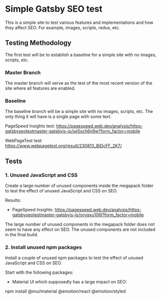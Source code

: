 # Simple Gatsby SEO test

This is a simple site to test various features and implementations and how they affect SEO. For example, images, scripts, redux, etc.

## Testing Methodology

The first test will be to establish a baseline for a simple site with no images, scripts, etc.

### Master Branch

The master branch will serve as the test of the most recent version of the site where all features are enabled.

### Baseline

The baseline branch will be a simple site with no images, scripts, etc. The only thing it will have is a single page with some text.

PageSpeed Insights test: https://pagespeed.web.dev/analysis/https-gatsbyseotestmaster-gatsbyjs-io/se5xch6n9w?form_factor=mobile

WebPageTest test: https://www.webpagetest.org/result/230813_BiDcFF_2K7/

## Tests

### 1. Unused JavaScript and CSS

Create a large number of unused components inside the megapack folder to test the effect of unused JavaScript and CSS on SEO.

Results:

- PageSpeed Insights: https://pagespeed.web.dev/analysis/https-gatsbyseotestmaster-gatsbyjs-io/orvqxu106l?form_factor=mobile

The large number of unused components in the megapack folder does not seem to have any effect on SEO. The unused components are not included in the final build.

### 2. Install unused npm packages

Install a couple of unused npm packages to test the effect of unused JavaScript and CSS on SEO.

Start with the following packages:

- Material UI which supposedly has a large impact on SEO:

npm install @mui/material @emotion/react @emotion/styled
